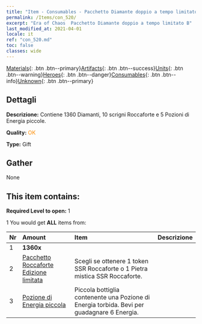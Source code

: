 ```yaml
---
title: "Item - Consumables - Pacchetto Diamante doppio a tempo limitato B"
permalink: /Items/con_520/
excerpt: "Era of Chaos  Pacchetto Diamante doppio a tempo limitato B"
last_modified_at: 2021-04-01
locale: it
ref: "con_520.md"
toc: false
classes: wide
---
```

 [Materials](/it/Items/){: .btn .btn--primary}[Artifacts](/it/Items/Artifacts/){: .btn .btn--success}[Units](/it/Items/Units/){: .btn .btn--warning}[Heroes](/it/Items/Heroes/){: .btn .btn--danger}[Consumables](/it/Items/Consumables/){: .btn .btn--info}[Unknown](/it/Items/Unknown/){: .btn .btn--primary}

## Dettagli
 **Descrizione:** Contiene 1360 Diamanti, 10 scrigni Roccaforte e 5 Pozioni di Energia piccole.

 **Quality:** <span style="color: #FF8C00">OK</span>

 **Type:** Gift

## Gather

  None

## This item contains:

 **Required Level to open:** 1

 1 You would get **ALL** items  from:

  | Nr | Amount |     Item    | Descrizione |
  |:---|:-------|:------------|:-----------:|
  | 1 |  **1360x** | <i class="fas fa-gem"/> |  | 
  | 2 | [Pacchetto Roccaforte Edizione limitata](/it/Items/con_2103/) | Scegli se ottenere 1 token SSR Roccaforte o 1 Pietra mistica SSR Roccaforte. | 
  | 3 | [Pozione di Energia piccola](/it/Items/con_704/) | Piccola bottiglia contenente una Pozione di Energia torbida. Bevi per guadagnare 6 Energia. | 
